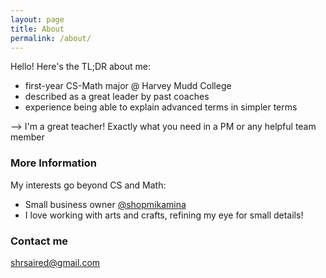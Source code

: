 ```yaml
---
layout: page
title: About
permalink: /about/
---
```


Hello! Here's the TL;DR about me:
- first-year CS-Math major @ Harvey Mudd College
- described as a great leader by past coaches 
- experience being able to explain advanced terms in simpler terms

--> I'm a great teacher! Exactly what you need in a PM or any helpful team member

### More Information

My interests go beyond CS and Math:

- Small business owner [@shopmikamina](linkto:instagram.com/shopmikamina)
- I love working with arts and crafts, refining my eye for small details!



### Contact me

[shrsaired@gmail.com](mailto:shrsaired@gmail.com)
